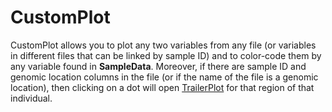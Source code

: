 # CustomPlot

CustomPlot allows you to plot any two variables from any file (or variables in different files that can be linked by sample ID) and to color-code them by any variable found in **SampleData**. Moreover, if there are sample ID and genomic location columns in the file (or if the name of the file is a genomic location), then clicking on a dot will open [TrailerPlot](../#/documentation/VisualizeWorkflowResults--trailer-plot) for that region of that individual.
